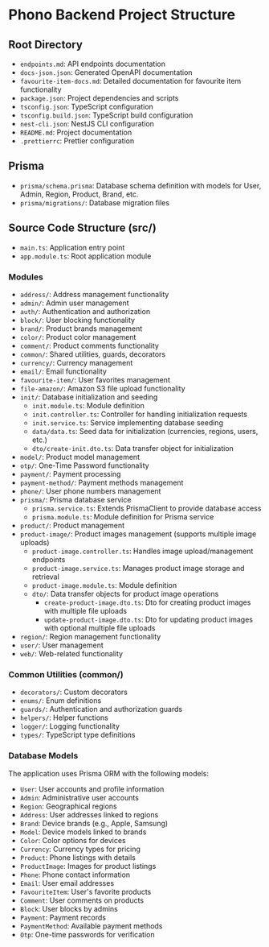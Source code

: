 # Phono Backend Project Structure

## Root Directory

- `endpoints.md`: API endpoints documentation
- `docs-json.json`: Generated OpenAPI documentation
- `favourite-item-docs.md`: Detailed documentation for favourite item functionality
- `package.json`: Project dependencies and scripts
- `tsconfig.json`: TypeScript configuration
- `tsconfig.build.json`: TypeScript build configuration
- `nest-cli.json`: NestJS CLI configuration
- `README.md`: Project documentation
- `.prettierrc`: Prettier configuration

## Prisma

- `prisma/schema.prisma`: Database schema definition with models for User, Admin, Region, Product, Brand, etc.
- `prisma/migrations/`: Database migration files

## Source Code Structure (src/)

- `main.ts`: Application entry point
- `app.module.ts`: Root application module

### Modules

- `address/`: Address management functionality
- `admin/`: Admin user management
- `auth/`: Authentication and authorization
- `block/`: User blocking functionality
- `brand/`: Product brands management
- `color/`: Product color management
- `comment/`: Product comments functionality
- `common/`: Shared utilities, guards, decorators
- `currency/`: Currency management
- `email/`: Email functionality
- `favourite-item/`: User favorites management
- `file-amazon/`: Amazon S3 file upload functionality
- `init/`: Database initialization and seeding
  - `init.module.ts`: Module definition
  - `init.controller.ts`: Controller for handling initialization requests
  - `init.service.ts`: Service implementing database seeding
  - `data/data.ts`: Seed data for initialization (currencies, regions, users, etc.)
  - `dto/create-init.dto.ts`: Data transfer object for initialization
- `model/`: Product model management
- `otp/`: One-Time Password functionality
- `payment/`: Payment processing
- `payment-method/`: Payment methods management
- `phone/`: User phone numbers management
- `prisma/`: Prisma database service
  - `prisma.service.ts`: Extends PrismaClient to provide database access
  - `prisma.module.ts`: Module definition for Prisma service
- `product/`: Product management
- `product-image/`: Product images management (supports multiple image uploads)
  - `product-image.controller.ts`: Handles image upload/management endpoints
  - `product-image.service.ts`: Manages product image storage and retrieval
  - `product-image.module.ts`: Module definition
  - `dto/`: Data transfer objects for product image operations
    - `create-product-image.dto.ts`: Dto for creating product images with multiple file uploads
    - `update-product-image.dto.ts`: Dto for updating product images with optional multiple file uploads
- `region/`: Region management functionality
- `user/`: User management
- `web/`: Web-related functionality

### Common Utilities (common/)

- `decorators/`: Custom decorators
- `enums/`: Enum definitions
- `guards/`: Authentication and authorization guards
- `helpers/`: Helper functions
- `logger/`: Logging functionality
- `types/`: TypeScript type definitions

### Database Models

The application uses Prisma ORM with the following models:

- `User`: User accounts and profile information
- `Admin`: Administrative user accounts
- `Region`: Geographical regions
- `Address`: User addresses linked to regions
- `Brand`: Device brands (e.g., Apple, Samsung)
- `Model`: Device models linked to brands
- `Color`: Color options for devices
- `Currency`: Currency types for pricing
- `Product`: Phone listings with details
- `ProductImage`: Images for product listings
- `Phone`: Phone contact information
- `Email`: User email addresses
- `FavouriteItem`: User's favorite products
- `Comment`: User comments on products
- `Block`: User blocks by admins
- `Payment`: Payment records
- `PaymentMethod`: Available payment methods
- `Otp`: One-time passwords for verification
